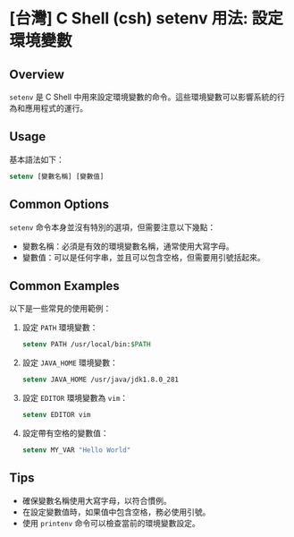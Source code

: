 # [台灣] C Shell (csh) setenv 用法: 設定環境變數

## Overview
`setenv` 是 C Shell 中用來設定環境變數的命令。這些環境變數可以影響系統的行為和應用程式的運行。

## Usage
基本語法如下：
```csh
setenv [變數名稱] [變數值]
```

## Common Options
`setenv` 命令本身並沒有特別的選項，但需要注意以下幾點：
- 變數名稱：必須是有效的環境變數名稱，通常使用大寫字母。
- 變數值：可以是任何字串，並且可以包含空格，但需要用引號括起來。

## Common Examples
以下是一些常見的使用範例：

1. 設定 `PATH` 環境變數：
   ```csh
   setenv PATH /usr/local/bin:$PATH
   ```

2. 設定 `JAVA_HOME` 環境變數：
   ```csh
   setenv JAVA_HOME /usr/java/jdk1.8.0_281
   ```

3. 設定 `EDITOR` 環境變數為 `vim`：
   ```csh
   setenv EDITOR vim
   ```

4. 設定帶有空格的變數值：
   ```csh
   setenv MY_VAR "Hello World"
   ```

## Tips
- 確保變數名稱使用大寫字母，以符合慣例。
- 在設定變數值時，如果值中包含空格，務必使用引號。
- 使用 `printenv` 命令可以檢查當前的環境變數設定。